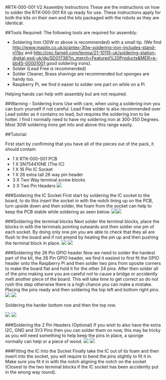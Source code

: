#RTK-000-001 V2 Assembly Instructions
These are the instructions on how to solder the RTK-000-001 Kit up ready for use. These instructions apply for both the kits on their own and the kits packaged with the robots as they are identical.

##Tools Required:
The following tools are required for assembly:
* Soldering Iron (30W or above is recommended) with a small tip. (We find http://www.maplin.co.uk/p/antex-30w-soldering-iron-includes-stand-n11by and http://cpc.farnell.com/tenma/21-10115-uk/soldering-station-digital-esd-uk/dp/SD01738?in_merch=Featured%20Products&MER=e-bb45-00001001 good soldering irons).
* Solder (Lead Free is recommended)
* Solder Cleaner, Brass shavings are recommended but sponges are handy too.
* Raspberry Pi, we find it easier to solder one part on while on a Pi

Helping hands can help with assembly but are not required.

##Warning - Soldering Irons
Use with care, when using a soldering iron you can burn yourself if not careful.
Lead Free solder is also recommended over Lead solder as it contains no lead, but requires the soldering iron to be hotter. I find I normally need to have my soldering iron at 300-350 Degrees. Most 30W soldering irons get into and above this range easily.

##Tutorial:

First start by confirming that you have all of the pieces out of the pack, it should contain:
* 1 X RTK-000-001 PCB
* 1 X SN754410NE (The IC)
* 1 X 16 Pin IC Socket
* 1 X 26 extra tall 26 way pin header
* 3 X Two Way terminal screw blocks
* 3 X Two Pin Headers
<a href="" target="_blank"><img src="rtkAssembly/1.JPG"/></a>

###Soldering the IC Socket
First start by soldering the IC socket to the board, to do this insert the socket in with the notch lining up on the PCB, turn upside down and then solder, the foam from the socket can help to keep the PCB stable while soldering as seen below.
<a href="" target="_blank"><img src="rtkAssembly/2.JPG"/></a><a href="" target="_blank"><img src="rtkAssembly/2-5.JPG"/></a>

###Soldering the terminal blocks
Next solder the terminal blocks, place the blocks in with the terminals pointing outwards and then solder one pin of each socket. By doing only one pin you are able to check that they all are flush to the board and if not amend by heating the pin up and then pushing the terminal block in place.
<a href="" target="_blank"><img src="rtkAssembly/3.JPG"/></a> <a href="" target="_blank"><img src="rtkAssembly/3-1.JPG"/></a> 


###Soldering the 26 Pin GPIO header
Now we need to solder the hardest part of the kit, the 26 Pin GPIO header, we find it easiest to first fit the GPIO header onto the Raspberry Pi and then solder two pins from oposite corners to make the board flat and hold it for the other 24 pins. After then solder all of the pins making sure you are careful not to cause a bridge or accidently melt another piece of the board. This will take time to get correct so do not rush this step otherwise there is a high chance you can make a mistake.
Placing the pins ready and then soldering the top left and bottom right pins.
<a href="" target="_blank"><img src="rtkAssembly/4.JPG"/></a> <a href="" target="_blank"><img src="rtkAssembly/4-2.JPG"/></a> 

Soldering the harder bottom row and then the top row.

<a href="" target="_blank"><img src="rtkAssembly/4-3.JPG"/></a> <a href="" target="_blank"><img src="rtkAssembly/4-4.JPG"/></a> 



###Soldering the 2 Pin Headers (Optional)
If you wish to also have the extra I2C, GND and 3V3 Pins then you can solder them on now, this may be tricky as you will need something to help keep the pins in place, a sponge normally can help or a piece of wood.
<a href="" target="_blank"><img src="rtkAssembly/5.JPG"/></a> <a href="" target="_blank"><img src="rtkAssembly/5-1.JPG"/></a> 

###Fitting the IC Into the Socket
Finally take the IC out of its foam and then insert into the socket, you will require to bend the pins slightly to fit it in. Make sure you fit it in with the notch aligning the notch on the socket (Closest to the two terminal blocks if the IC socket has been accidently put in the wrong way round).


